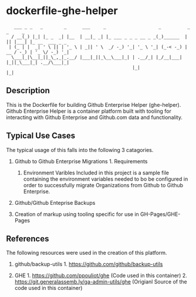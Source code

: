 # dockerfile-ghe-helper

```
   ___ _ _   _        _      ___     _                    _          _  _     _               
  / __(_) |_| |_ _  _| |__  | __|_ _| |_ ___ _ _ _ __ _ _(_)______  | || |___| |_ __  ___ _ _ 
 | (_ | |  _| ' \ || | '_ \ | _|| ' \  _/ -_) '_| '_ \ '_| (_-< -_) | __ / -_) | '_ \/ -_) '_|
  \___|_|\__|_||_\_,_|_.__/ |___|_||_\__\___|_| | .__/_| |_/__|___| |_||_\___|_| .__/\___|_|  
                                                |_|                            |_|            
```

## Description

This is the Dockerfile for building Github Enterprise Helper (ghe-helper).
Github Enterprise Helper is a container platform built with tooling for
interacting with Github Enterprise and Github.com data and functionality.

## Typical Use Cases

The typical usage of this falls into the following 3 catagories.

  1. Github to Github Enterprise Migrations
    1. Requirements
      1. Environment Varibles
      Included in this project is a sample file containing the environment
      variables needed to bo be configured in order to successfully migrate
      Organizations from Github to Github Enterprise. 

  2. Github/Github Enteprise Backups

  3. Creation of markup using tooling specific for use in GH-Pages/GHE-Pages  


## References

The following resources were used in the creation of this platform.

  1. github/backup-utils
    1. https://github.com/github/backup-utils

  2. GHE
    1. https://github.com/ppouliot/ghe (Code used in this container)
    2. https://git.generalassemb.ly/ga-admin-utils/ghe (Origianl Source of the code used in this container)


